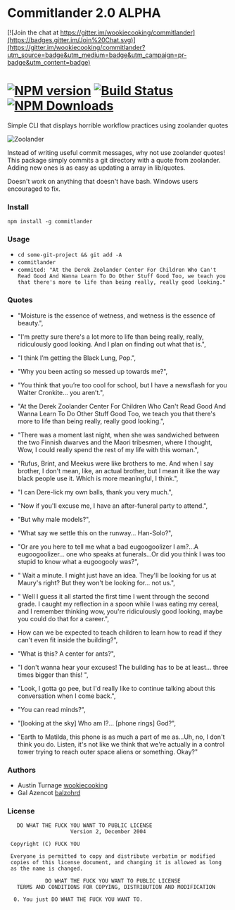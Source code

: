 # Commitlander 2.0 ALPHA

[![Join the chat at https://gitter.im/wookiecooking/commitlander](https://badges.gitter.im/Join%20Chat.svg)](https://gitter.im/wookiecooking/commitlander?utm_source=badge&utm_medium=badge&utm_campaign=pr-badge&utm_content=badge)

# [![NPM version][npm-image]][npm-url] [![Build Status][travis-image]][travis-url] [![NPM Downloads][npm-downloads]][npm-url]

Simple CLI that displays horrible workflow practices using zoolander quotes

![Zoolander](https://raw.github.com/wookiecooking/commitlander/master/zoolander.jpg)

Instead of writing useful commit messages, why not use zoolander quotes! This package simply commits a git directory with a quote from zoolander. Adding new ones is as easy as updating a array in lib/quotes.

Doesn't work on anything that doesn't have bash. Windows users encouraged to fix.

### Install

`npm install -g commitlander`


### Usage

* `cd some-git-project && git add -A`
* `commitlander`
* ` commited: "At the Derek Zoolander Center For Children Who Can't Read Good And Wanna Learn To Do Other Stuff Good Too, we teach you that there's more to life than being really, really good looking." `


### Quotes

* "Moisture is the essence of wetness, and wetness is the essence of beauty.",
* "I'm pretty sure there's a lot more to life than being really, really, ridiculously good looking. And I plan on finding out what that is.",
* "I think I’m getting the Black Lung, Pop.",
* "Why you been acting so messed up towards me?",
* "You think that you’re too cool for school, but I have a newsflash for you Walter Cronkite… you aren’t.",
* "At the Derek Zoolander Center For Children Who Can't Read Good And Wanna Learn To Do Other Stuff Good Too, we teach you that there's more to life than being really, really good looking.",
* "There was a moment last night, when she was sandwiched between the two Finnish dwarves and the Maori tribesmen, where I thought, Wow, I could really spend the rest of my life with this woman.",
* "Rufus, Brint, and Meekus were like brothers to me. And when I say brother, I don't mean, like, an actual brother, but I mean it like the way black people use it. Which is more meaningful, I think.",
* "I can Dere-lick my own balls, thank you very much.",
* "Now if you'll excuse me, I have an after-funeral party to attend.",
* "But why male models?",
* "What say we settle this on the runway... Han-Solo?",
* "Or are you here to tell me what a bad eugoogoolizer I am?...A eugoogoolizer... one who speaks at funerals...Or did you think I was too stupid to know what a eugoogooly was?",
* " Wait a minute. I might just have an idea. They'll be looking for us at Maury's right? But they won't be looking for... not us.",
* " Well I guess it all started the first time I went through the second grade. I caught my reflection in a spoon while I was eating my cereal, and I remember thinking wow, you're ridiculously good looking, maybe you could do that for a career.",

*  How can we be expected to teach children to learn how to read if they can't even fit inside the building?",
* "What is this? A center for ants?",
* "I don't wanna hear your excuses! The building has to be at least... three times bigger than this! ",
* "Look, I gotta go pee, but I'd really like to continue talking about this conversation when I come back.",
* "You can read minds?",
* "[looking at the sky] Who am I?... [phone rings] God?",
* "Earth to Matilda, this phone is as much a part of me as...Uh, no, I don't think you do. Listen, it's not like we think that we're actually in a control tower trying to reach outer space aliens or something. Okay?"

### Authors
* Austin Turnage [wookiecooking](https://github.com/wookiecooking)
* Gal Azencot [balzohrd](https://github.com/balzohrd)

### License

```
   DO WHAT THE FUCK YOU WANT TO PUBLIC LICENSE
                    Version 2, December 2004

 Copyright (C) FUCK YOU

 Everyone is permitted to copy and distribute verbatim or modified
 copies of this license document, and changing it is allowed as long
 as the name is changed.

            DO WHAT THE FUCK YOU WANT TO PUBLIC LICENSE
   TERMS AND CONDITIONS FOR COPYING, DISTRIBUTION AND MODIFICATION

  0. You just DO WHAT THE FUCK YOU WANT TO.

```

[npm-downloads]: https://img.shields.io/npm/dm/commitlander.svg
[npm-image]: https://badge.fury.io/js/commitlander.svg
[npm-url]: https://npmjs.org/package/commitlander
[travis-image]: https://travis-ci.org/wookiecooking/commitlander.svg?branch=master
[travis-url]: https://travis-ci.org/wookiecooking/commitlander